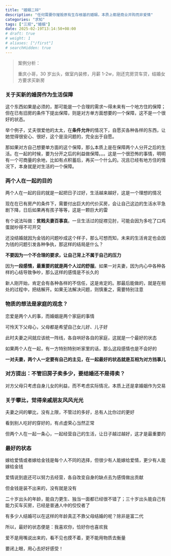 ```yaml
---
title: "婚姻二辩"
description: "任何需要你摧毁原有生存根基的婚姻，本质上都是商业并购而非爱情"
categories: "求知"
tags: ["三观","婚姻"]
date: 2025-02-19T13:14:50+08:00
# draft: true
# weight: 1
# aliases: ["/first"]
# searchHidden: true
---
```


> 案例分析：
>
> 重庆小哥，30 岁出头，做室内装修，月薪 1-2w，刚还完房贷车贷，结婚女方要求买新房

### 关于买新的婚房作为生活保障

这个东西如果是必须的，那可能是一个合理的需求～得未来有一个地方住的保障；但在已有旧房的条件下提出保障，则是对方单方面想要的一个保障，这不是一个很好的状态。

举个例子，丈夫很爱他的太太，在**条件允许**的情况下，自愿买各种各样的东西，让她觉得很安心、很好，这个是没问题的，完全出于自愿。

那如果对方自己想要单方面的这个保障，那么本质上是在保障两个人分开之后的生活。在一起的时候，要为分开之后的利益做保障。。。这是一个很恐怖的事情，明明有一个可商量的余地，比如有点积蓄后，再买一个什么的。况且已经有地方住的情况下，本身就是对生活的一个保障。



### 两个人在一起的目的

两个人在一起的目的就是一起把日子过好，生活越来越好，这是一个理想的情况

现在在已有房产的条件下，需要付出巨大的代价买房，会让自己这边的生活水平急剧下降，日后如果再有孩子等等，这是一颗巨大的雷

有个说法叫做：**贫贱夫妻百事哀**。一旦生活过的捉襟见肘，可能会因为多吃了口鸡蛋就吵得不可开交

还没结婚就因为金钱的问题吵成这个样子，那么可想而知，未来的生活肯定也会因为钱的问题引发各种争执，那这样的结局是什么？

**不要因为一个不合理的要求，让自己背上不属于自己的压力**

因为**一段感情，最重要的就是两个人过的舒服**。如果一对夫妻，因为内心中各种各样的心结导致争吵，那么这样的感情是不长久的

新人刚开始，肯定会有各种各样的不信任，这是肯定的。那最后能做的，就是在相处的过程中，把结解开。如果无法解决问题，则慎重之，需要特别注意



### 物质的想法是家庭的观念？

恋爱是两个人的事，而婚姻是两个家庭的事情

可怜天下父母心，父母都是希望自己女儿好、儿子好

此时夫妻之间就应该统一阵线，各自哄好各自的家庭，这就是一个最好的状态

如果两个人在一起，有一方特别特别听家里的话，那么这段感情也是不会好的

**一对夫妻，两个人一定要有自己的主见，在一起最好的状态就是互相为对方挡事儿**



### 对方提出：不管旧房子卖多少，要结婚还不是得卖？

对方父母只考虑自身儿女的利益，而不考虑实际情况，本质上还是拿婚姻作为交易



### 关于攀比，觉得亲戚朋友风风光光

夫妻之间的攀比，没有上限，不管过的多好，总有人比你过的更好

看到别人吃好的穿好的，有点虚荣心当然正常

但两个人在一起一条心，一起经营自己的生活，让日子越过越好，这才是最重要的



### 最好的状态

嫁给爱情或者嫁给金钱是每个人不同的选择，但很少有人能嫁给爱情，更少有人能嫁给金钱

爱情说到底还可以努力去经营，各自改变自身的缺点去为感情做出贡献

但金钱是装不出来的，没有就是没有

二十岁出头的年龄，能自力更生、独当一面都已经很不错了；三十岁出头能自己有能力买车买房，已经是普通人中的佼佼者了

有多少人结婚可以在这样的年龄真正不靠父母结婚的呢？除非是富二代

所以，最好的状态便是：我喜欢你，恰好你也喜欢我

爱不是用嘴说出来的，看不见也摸不着，更不能用物质去衡量

要闭上眼，用心去好好感受！
